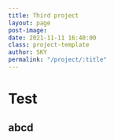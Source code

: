 ```yaml
---
title: Third project
layout: page
post-image: 
date: 2021-11-11 16:40:00
class: project-template
author: SKY
permalink: "/project/:title"
---
```

  
# Test

## abcd



